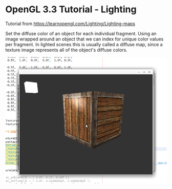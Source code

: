 # OpenGL 3.3 Tutorial - Lighting

Tutorial from https://learnopengl.com/Lighting/Lighting-maps

Set the diffuse color of an object for each individual fragment.
Using an image wrapped around an object that we can index for unique color values per fragment. 
In lighted scenes this is usually called a diffuse map, since a texture image represents all of the object's diffuse colors. 

![alt text](https://github.com/tapin13/openGL-3-3-examples/blob/master/tutorialX0_diffuse_maps/Screenshot.png)
